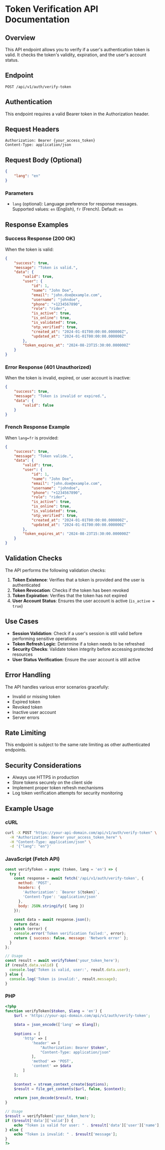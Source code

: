 # Token Verification API Documentation

## Overview
This API endpoint allows you to verify if a user's authentication token is valid. It checks the token's validity, expiration, and the user's account status.

## Endpoint
```
POST /api/v1/auth/verify-token
```

## Authentication
This endpoint requires a valid Bearer token in the Authorization header.

## Request Headers
```
Authorization: Bearer {your_access_token}
Content-Type: application/json
```

## Request Body (Optional)
```json
{
    "lang": "en"
}
```

### Parameters
- `lang` (optional): Language preference for response messages. Supported values: `en` (English), `fr` (French). Default: `en`

## Response Examples

### Success Response (200 OK)
When the token is valid:
```json
{
    "success": true,
    "message": "Token is valid.",
    "data": {
        "valid": true,
        "user": {
            "id": 1,
            "name": "John Doe",
            "email": "john.doe@example.com",
            "username": "johndoe",
            "phone": "+1234567890",
            "role": "rider",
            "is_active": true,
            "is_online": true,
            "is_validated": true,
            "otp_verified": true,
            "created_at": "2024-01-01T00:00:00.000000Z",
            "updated_at": "2024-01-01T00:00:00.000000Z"
        },
        "token_expires_at": "2024-08-23T15:30:00.000000Z"
    }
}
```

### Error Response (401 Unauthorized)
When the token is invalid, expired, or user account is inactive:
```json
{
    "success": true,
    "message": "Token is invalid or expired.",
    "data": {
        "valid": false
    }
}
```

### French Response Example
When `lang=fr` is provided:
```json
{
    "success": true,
    "message": "Token valide.",
    "data": {
        "valid": true,
        "user": {
            "id": 1,
            "name": "John Doe",
            "email": "john.doe@example.com",
            "username": "johndoe",
            "phone": "+1234567890",
            "role": "rider",
            "is_active": true,
            "is_online": true,
            "is_validated": true,
            "otp_verified": true,
            "created_at": "2024-01-01T00:00:00.000000Z",
            "updated_at": "2024-01-01T00:00:00.000000Z"
        },
        "token_expires_at": "2024-08-23T15:30:00.000000Z"
    }
}
```

## Validation Checks
The API performs the following validation checks:

1. **Token Existence**: Verifies that a token is provided and the user is authenticated
2. **Token Revocation**: Checks if the token has been revoked
3. **Token Expiration**: Verifies that the token has not expired
4. **User Account Status**: Ensures the user account is active (`is_active = true`)

## Use Cases
- **Session Validation**: Check if a user's session is still valid before performing sensitive operations
- **Token Refresh Logic**: Determine if a token needs to be refreshed
- **Security Checks**: Validate token integrity before accessing protected resources
- **User Status Verification**: Ensure the user account is still active

## Error Handling
The API handles various error scenarios gracefully:
- Invalid or missing token
- Expired token
- Revoked token
- Inactive user account
- Server errors

## Rate Limiting
This endpoint is subject to the same rate limiting as other authenticated endpoints.

## Security Considerations
- Always use HTTPS in production
- Store tokens securely on the client side
- Implement proper token refresh mechanisms
- Log token verification attempts for security monitoring

## Example Usage

### cURL
```bash
curl -X POST "https://your-api-domain.com/api/v1/auth/verify-token" \
  -H "Authorization: Bearer your_access_token_here" \
  -H "Content-Type: application/json" \
  -d '{"lang": "en"}'
```

### JavaScript (Fetch API)
```javascript
const verifyToken = async (token, lang = 'en') => {
  try {
    const response = await fetch('/api/v1/auth/verify-token', {
      method: 'POST',
      headers: {
        'Authorization': `Bearer ${token}`,
        'Content-Type': 'application/json'
      },
      body: JSON.stringify({ lang })
    });
    
    const data = await response.json();
    return data;
  } catch (error) {
    console.error('Token verification failed:', error);
    return { success: false, message: 'Network error' };
  }
};

// Usage
const result = await verifyToken('your_token_here');
if (result.data.valid) {
  console.log('Token is valid, user:', result.data.user);
} else {
  console.log('Token is invalid:', result.message);
}
```

### PHP
```php
<?php
function verifyToken($token, $lang = 'en') {
    $url = 'https://your-api-domain.com/api/v1/auth/verify-token';
    
    $data = json_encode(['lang' => $lang]);
    
    $options = [
        'http' => [
            'header' => [
                "Authorization: Bearer $token",
                "Content-Type: application/json"
            ],
            'method' => 'POST',
            'content' => $data
        ]
    ];
    
    $context = stream_context_create($options);
    $result = file_get_contents($url, false, $context);
    
    return json_decode($result, true);
}

// Usage
$result = verifyToken('your_token_here');
if ($result['data']['valid']) {
    echo "Token is valid for user: " . $result['data']['user']['name'];
} else {
    echo "Token is invalid: " . $result['message'];
}
?>
```
